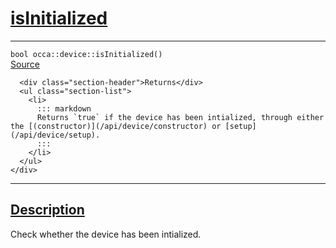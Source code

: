 
<h1 id="is-initialized">
 <a href="#/api/device/isInitialized" class="anchor">
   <span>isInitialized</span>
  </a>
</h1>

<div class="signature">
  <hr>

  
  <div class="definition-container">
    <div class="definition">
      <code>bool occa::device::isInitialized()</code>
      <div class="flex-spacing"></div>
      <a href="https://github.com/libocca/occa/blob/6c4ac6cd/include/occa/core/device.hpp#L224" target="_blank">Source</a>
    </div>
    <div class="description">

      <div class="section-header">Returns</div>
      <ul class="section-list">
        <li>
          ::: markdown
          Returns `true` if the device has been intialized, through either the [(constructor)](/api/device/constructor) or [setup](/api/device/setup).
          :::
        </li>
      </ul>
    </div>

  </div>


  <hr>
</div>


<h2 id="description">
 <a href="#/api/device/isInitialized?id=description" class="anchor">
   <span>Description</span>
  </a>
</h2>

Check whether the device has been intialized.
